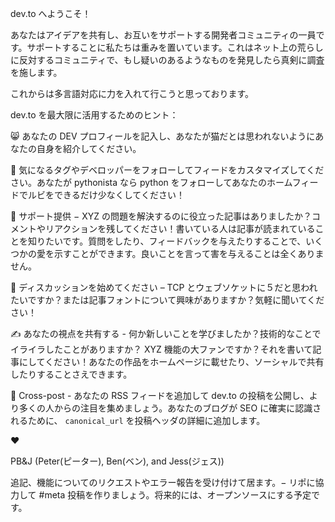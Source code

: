 dev.to へようこそ！

あなたはアイデアを共有し、お互いをサポートする開発者コミュニティの一員です。サポートすることに私たちは重みを置いています。これはネット上の荒らしに反対するコミュニティで、もし疑いのあるようなものを発見したら真剣に調査を施します。

これからは多言語対応に力を入れて行こうと思っております。

dev.to を最大限に活用するためのヒント：

😸 あなたの DEV プロフィールを記入し、あなたが猫だとは思われないようにあなたの自身を紹介してください。

🐍  気になるタグやデベロッパーをフォローしてフィードをカスタマイズしてください。あなたが pythonista なら python をフォローしてあなたのホームフィードでルビをできるだけ少なくしてください！

🦄 サポート提供 − XYZ の問題を解決するのに役立った記事はありましたか？コメントやリアクションを残してください！書いている人は記事が読まれていることを知りたいです。質問をしたり、フィードバックを与えたりすることで、いくつかの愛を示すことができます。良いことを言って害を与えることは全くありません。

💬 ディスカッションを始めてください – TCP とウェブソケットに５だと思われたいですか？または記事フォントについて興味がありますか？気軽に聞いてください！

✍️ あなたの視点を共有する - 何か新しいことを学びましたか？技術的なことでイライラしたことがありますか？ XYZ 機能の大ファンですか？それを書いて記事にしてください！あなたの作品をホームページに載せたり、ソーシャルで共有したりすることさえできます。

 🔁 Cross-post - あなたの RSS フィードを追加して dev.to の投稿を公開し、より多くの人からの注目を集めましょう。あなたのブログが SEO に確実に認識されるために、 `canonical_url` を投稿ヘッダの詳細に追加します。

❤️

PB&J
(Peter(ピーター), Ben(ベン), and Jess(ジェス))

追記、機能についてのリクエストやエラー報告を受け付けて居ます。− リポに協力して #meta 投稿を作りましょう。将来的には、オープンソースにする予定です。 
